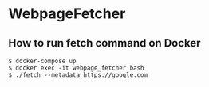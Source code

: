 # WebpageFetcher

## How to run fetch command on Docker

```shell
$ docker-compose up
$ docker exec -it webpage_fetcher bash
$ ./fetch --metadata https://google.com
```
